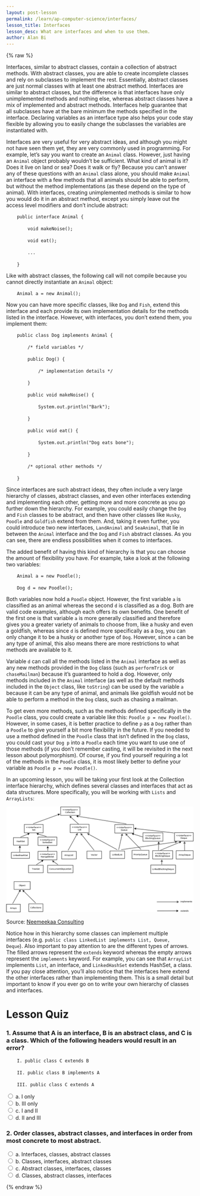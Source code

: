 ```yaml
---
layout: post-lesson
permalink: /learn/ap-computer-science/interfaces/
lesson_title: Interfaces
lesson_desc: What are interfaces and when to use them. 
author: Alan Bi
---
```


<script src="/questions.js"></script>

{% raw %}

Interfaces, similar to abstract classes, contain a collection of abstract methods. With abstract classes, you are able to create incomplete classes and rely on subclasses to implement the rest. Essentially, abstract classes are just normal classes with at least one abstract method. Interfaces are similar to abstract classes, but the difference is that interfaces have only unimplemented methods and nothing else, whereas abstract classes have a mix of implemented and abstract methods. Interfaces help guarantee that all subclasses have at the bare minimum the methods specified in the interface. Declaring variables as an interface type also helps your code stay flexible by allowing you to easily change the subclasses the variables are instantiated with. 

Interfaces are very useful for very abstract ideas, and although you might not have seen them yet, they are very commonly used in programming. For example, let’s say you want to create an <code>Animal</code> class. However, just having an <code>Animal</code> object probably wouldn’t be sufficient. What kind of animal is it? Does it live on land or sea? Does it walk or fly? Because you can’t answer any of these questions with an <code>Animal</code> class alone, you should make <code>Animal</code> an interface with a few methods that all animals should be able to perform, but without the method implementations (as these depend on the type of animal). With interfaces, creating unimplemented methods is similar to how you would do it in an abstract method, except you simply leave out the access level modifiers and don’t include abstract: 

        public interface Animal {

            void makeNoise();

            void eat();

            ...

        }

Like with abstract classes, the following call will not compile because you cannot directly instantiate an <code>Animal</code> object: 

        Animal a = new Animal();

Now you can have more specific classes, like <code>Dog</code> and <code>Fish</code>, extend this interface and each provide its own implementation details for the methods listed in the interface. However, with interfaces, you don’t extend them, you implement them: 

        public class Dog implements Animal {

            /* field variables */

            public Dog() {

                /* implementation details */

            }

            public void makeNoise() {

                System.out.println("Bark");

            }

            public void eat() {

                System.out.println("Dog eats bone");

            }

            /* optional other methods */

        }

Since interfaces are such abstract ideas, they often include a very large hierarchy of classes, abstract classes, and even other interfaces extending and implementing each other, getting more and more concrete as you go further down the hierarchy. For example, you could easily change the <code>Dog</code> and <code>Fish</code> classes to be abstract, and then have other classes like <code>Husky</code>, <code>Poodle</code> and <code>Goldfish</code> extend from them. And, taking it even further, you could introduce two new interfaces, <code>LandAnimal</code> and <code>SeaAnimal</code>, that lie in between the <code>Animal</code> interface and the <code>Dog</code> and <code>Fish</code> abstract classes. As you can see, there are endless possibilities when it comes to interfaces. 

The added benefit of having this kind of hierarchy is that you can choose the amount of flexibility you have. For example, take a look at the following two variables: 

        Animal a = new Poodle();

        Dog d = new Poodle(); 

Both variables now hold a <code>Poodle</code> object. However, the first variable <code>a</code> is classified as an animal whereas the second <code>d</code> is classified as a dog. Both are valid code examples, although each offers its own benefits. One benefit of the first one is that variable <code>a</code> is more generally classified and therefore gives you a greater variety of animals to choose from, like a husky and even a goldfish, whereas since <code>d</code> is defined more specifically as a <code>Dog</code>, you can only change it to be a husky or another type of <code>Dog</code>. However, since <code>a</code> can be any type of animal, this also means there are more restrictions to what methods are available to it. 

Variable <code>d</code> can call all the methods listed in the <code>Animal</code> interface as well as any new methods provided in the <code>Dog</code> class (such as <code>performTrick</code> or <code>chaseMailman</code>) because it’s guaranteed to hold a dog. However, only methods included in the <code>Animal</code> interface (as well as the default methods included in the <code>Object</code> class, like <code>toString</code>) can be used by the variable <code>a</code> because it can be any type of animal, and animals like goldfish would not be able to perform a method in the <code>Dog</code> class, such as chasing a mailman. 

To get even more methods, such as the methods defined specifically in the <code>Poodle</code> class, you could create a variable like this: <code>Poodle p = new Poodle()</code>. However, in some cases, it is better practice to define <code>p</code> as a <code>Dog</code> rather than a <code>Poodle</code> to give yourself a bit more flexibility in the future. If you needed to use a method defined in the <code>Poodle</code> class that isn’t defined in the <code>Dog</code> class, you could cast your <code>Dog p</code> into a <code>Poodle</code> each time you want to use one of those methods (if you don’t remember casting, it will be revisited in the next lesson about polymorphism). Of course, if you find yourself requiring a lot of the methods in the <code>Poodle</code> class, it is most likely better to define your variable as <code>Poodle p = new Poodle()</code>. 

In an upcoming lesson, you will be taking your first look at the Collection interface hierarchy, which defines several classes and interfaces that act as data structures. More specifically, you will be working with <code>Lists</code> and <code>ArrayLists</code>: 

<img src="/assets/lesson_images/collections_interface.png" alt="Collections Interface" width="600px"/>

Source: [Neemeekaa Consulting](http://www.neemeekaa.com/java-collections-framework/)

Notice how in this hierarchy some classes can implement multiple interfaces (e.g. <code>public class LinkedList implements List, Queue, Deque</code>). Also important to pay attention to are the different types of arrows. The filled arrows represent the <code>extends</code> keyword whereas the empty arrows represent the <code>implements</code> keyword. For example, you can see that <code>ArrayList</code> implements <code>List</code>, an interface, and <code>LinkedHashSet</code> extends HashSet, a class. If you pay close attention, you’ll also notice that the interfaces here extend the other interfaces rather than implementing them. This is a small detail but important to know if you ever go on to write your own hierarchy of classes and interfaces.  


<h1>Lesson Quiz</h1>

<h3>1. Assume that A is an interface, B is an abstract class, and C is a class. Which of the following headers would result in an error?</h3>        

        I. public class C extends B

        II. public class B implements A

        III. public class C extends A

<form>
    <div>
        <input type="radio" value="a" name="cc" onchange="check(this, 'd')">
        a. I only
    </div>
    <div>
        <input type="radio" value="b" name="cc" onchange="check(this, 'd')">
        b. III only
    </div>
    <div>
        <input type="radio" value="c" name="cc" onchange="check(this, 'd')">
        c. I and II
    </div>
    <div>
        <input type="radio" value="d" name="cc" onchange="check(this, 'd')">
        d. II and III
    </div>
</form>

<h3>2. Order classes, abstract classes, and interfaces in order from most concrete to most abstract.</h3>

<form>
    <div>
        <input type="radio" value="a" name="cc" onchange="check(this, 'd')">
        a. Interfaces, classes, abstract classes
    </div>
    <div>
        <input type="radio" value="b" name="cc" onchange="check(this, 'd')">
        b. Classes, interfaces, abstract classes
    </div>
    <div>
        <input type="radio" value="c" name="cc" onchange="check(this, 'd')">
        c. Abstract classes, interfaces, classes
    </div>
    <div>
        <input type="radio" value="d" name="cc" onchange="check(this, 'd')">
        d. Classes, abstract classes, interfaces
    </div>
</form>


{% endraw %}


